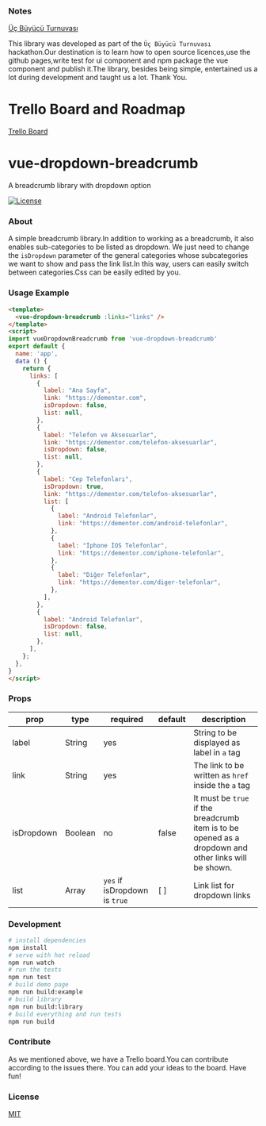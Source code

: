 ### Notes
[Üç Büyücü Turnuvası](https://github.com/topics/ucbuyucuturnuvasi)

This library was developed as part of the `Üç Büyücü Turnuvası` hackathon.Our destination is to learn how to  open source licences,use the github pages,write test for ui component and npm package the vue component and publish it.The library, besides being simple, entertained us a lot during development and taught us a lot.
Thank You.

# Trello Board and Roadmap
[Trello Board](https://trello.com/invite/b/aCemQkvR/28f2c73cf4cd7d5c77d8a23564fc81ed/vue-dropdown-breadcrumb)

# vue-dropdown-breadcrumb
A breadcrumb library with dropdown option
<p align="left">
  <a href="http://opensource.org/licenses/MIT"><img src="https://img.shields.io/badge/license-MIT-blue.svg" alt="License"></a>
</p>

### About

A simple breadcrumb library.In addition to working as a breadcrumb, it also enables sub-categories to be listed as dropdown.
We just need to change the `isDropdown` parameter of the general categories whose subcategories we want to show and pass the link list.In this way, users can easily switch between categories.Css can be easily edited by you.

### Usage Example

```html
<template>
  <vue-dropdown-breadcrumb :links="links" />
</template>
<script>
import vueDropdownBreadcrumb from 'vue-dropdown-breadcrumb'
export default {
  name: 'app',
  data () {
    return {
      links: [
        {
          label: "Ana Sayfa",
          link: "https://dementor.com",
          isDropdown: false,
          list: null,
        },
        {
          label: "Telefon ve Aksesuarlar",
          link: "https://dementor.com/telefon-aksesuarlar",
          isDropdown: false,
          list: null,
        },
        {
          label: "Cep Telefonları",
          isDropdown: true,
          link: "https://dementor.com/telefon-aksesuarlar",
          list: [
            {
              label: "Android Telefonlar",
              link: "https://dementor.com/android-telefonlar",
            },
            {
              label: "İphone İOS Telefonlar",
              link: "https://dementor.com/iphone-telefonlar",
            },
            {
              label: "Diğer Telefonlar",
              link: "https://dementor.com/diger-telefonlar",
            },
          ],
        },
        {
          label: "Android Telefonlar",
          isDropdown: false,
          list: null,
        },
      ],
    };
  },
}
</script>
```
### Props
| prop | type | required | default | description |
|---|---|---|---|---|
| label | String | yes | | String to be displayed as label in `a` tag|
| link | String | yes | | The link to be written as `href` inside the `a` tag|
| isDropdown | Boolean | no | false | It must be `true` if the breadcrumb item is to be opened as a dropdown and other links will be shown. |
| list | Array | `yes` if isDropdown is `true` | [ ] | Link list for dropdown links|
### Development
``` bash
# install dependencies
npm install
# serve with hot reload
npm run watch
# run the tests
npm run test
# build demo page
npm run build:example
# build library
npm run build:library
# build everything and run tests
npm run build
```
### Contribute
As we mentioned above, we have a Trello board.You can contribute according to the issues there. You can add your ideas to the board. Have fun!
### License
[MIT](http://opensource.org/licenses/MIT)
